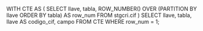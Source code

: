 WITH CTE AS (
    SELECT
        llave,
        tabla,
        ROW_NUMBER() OVER (PARTITION BY llave ORDER BY tabla) AS row_num
    FROM
        stgcri.cif
)
SELECT
    llave,
    tabla,
    llave AS codigo_cif,
    campo
FROM
    CTE
WHERE
    row_num = 1;
